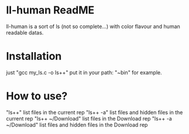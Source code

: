 ll-human ReadME
===============

ll-human is a sort of ls (not so complete...) with color flavour and human readable datas.

Installation
============

just "gcc my_ls.c -o ls++"
put it in your path: "~bin" for example.

How to use?
===========

"ls++"                  list files in the current rep
"ls++ -a"               list files and hidden files in the current rep
"ls++ ~/Download"       list files in the Download rep
"ls++ -a ~/Download"    list files and hidden files in the Download rep

